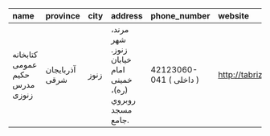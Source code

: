 | name                           | province       | city   | address                                                   | phone_number            | website            |
|:-------------------------------|:---------------|:-------|:----------------------------------------------------------|:------------------------|:-------------------|
| كتابخانه عمومی حکیم مدرس زنوزی | آذربایجان شرقی | زنوز   | مرند، شهر زنوز. خيابان امام خمینی (ره)، روبروي مسجد جامع. | 42123060-041 ( داخلی  ) | http://tabrizpl.ir |